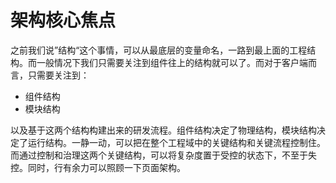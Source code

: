 # 架构核心焦点

之前我们说”结构“这个事情，可以从最底层的变量命名，一路到最上面的工程结构。而一般情况下我们只需要关注到组件往上的结构就可以了。而对于客户端而言，只需要关注到：

* 组件结构
* 模块结构

以及基于这两个结构构建出来的研发流程。组件结构决定了物理结构，模块结构决定了运行结构。一静一动，可以把在整个工程域中的关键结构和关键流程控制住。而通过控制和治理这两个关键结构，可以将复杂度置于受控的状态下，不至于失控。同时，行有余力可以照顾一下页面架构。



